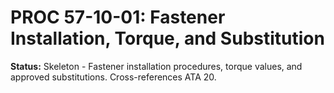 # PROC 57-10-01: Fastener Installation, Torque, and Substitution
**Status:** Skeleton - Fastener installation procedures, torque values, and approved substitutions. Cross-references ATA 20.
